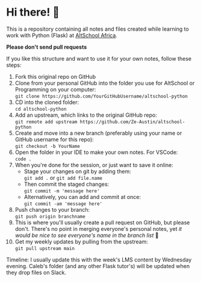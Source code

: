 # Hi there! :new_moon_with_face:

This is a repository containing all notes and files created while learning to work with Python (Flask) at [AltSchool Africa](https://altschoolafrica.com/schools/engineering).

**Please don't send pull requests**

If you like this structure and want to use it for your own notes, follow these steps: 

1. Fork this original repo on GitHub
2. Clone from your personal GitHub into the folder you use for AltSchool or Programming on your computer:  
    `git clone https://github.com/YourGitHubUsername/altschool-python`
3. CD into the cloned folder:  
    `cd altschool-python`
4. Add an upstream, which links to the original GitHub repo:  
    `git remote add upstream https://github.com/Ze-Austin/altschool-python`
5. Create and move into a new branch (preferably using your name or GitHub username for this repo):  
    `git checkout -b YourName`
6. Open the folder in your IDE to make your own notes. For VSCode:  
    `code .`
7. When you're done for the session, or just want to save it online:
    - Stage your changes on git by adding them:  
        `git add .` or `git add file.name`
    - Then commit the staged changes:  
        `git commit -m 'message here'`
    - Alternatively, you can add and commit at once:  
        `git commit -am 'message here'`
8. Push changes to your branch:  
    `git push origin branchname`
9. This is where you'll usually create a pull request on GitHub, but please don't. There's no point in merging everyone's personal notes, yet *it would be nice to see everyone's name in the branch list* :revolving_hearts:
10. Get my weekly updates by pulling from the upstream:  
    `git pull upstream main`

Timeline: I usually update this with the week's LMS content by Wednesday evening. Caleb's folder (and any other Flask tutor's) will be updated when they drop files on Slack.

